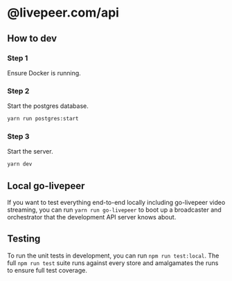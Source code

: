 # @livepeer.com/api

## How to dev

### Step 1

Ensure Docker is running.

### Step 2

Start the postgres database.

```bash
yarn run postgres:start
```

### Step 3

Start the server.

```bash
yarn dev
```

## Local go-livepeer

If you want to test everything end-to-end locally including go-livepeer video
streaming, you can run `yarn run go-livepeer` to boot up a broadcaster and
orchestrator that the development API server knows about.

## Testing

To run the unit tests in development, you can run `npm run test:local`. The full
`npm run test` suite runs against every store and amalgamates the runs to ensure
full test coverage.
